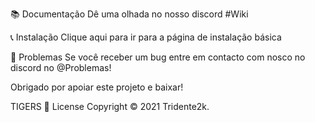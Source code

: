 📚 Documentação
Dê uma olhada no nosso discord #Wiki

📞 Instalação
Clique aqui para ir para a página de instalação básica

🐞 Problemas
Se você receber um bug entre em contacto com nosco no discord no @Problemas!

Obrigado por apoiar este projeto e baixar!

TIGERS
📑 License
Copyright © 2021 Tridente2k.
